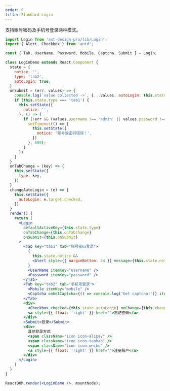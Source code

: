 ```yaml
---
order: 0
title: Standard Login
---
```


支持账号密码及手机号登录两种模式。

````jsx
import Login from 'ant-design-pro/lib/Login';
import { Alert, Checkbox } from 'antd';

const { Tab, UserName, Password, Mobile, Captcha, Submit } = Login;

class LoginDemo extends React.Component {
  state = {
    notice: '',
    type: 'tab2',
    autoLogin: true,
  }
  onSubmit = (err, values) => {
    console.log(`value collected ->`, {...values, autoLogin: this.state.autoLogin});
    if (this.state.type === 'tab1') {
      this.setState({
        notice: '',
      }, () => {
        if (!err && (values.username !== 'admin' || values.password !== '888888')) {
          setTimeout(() => {
            this.setState({
              notice: '账号或密码错误！',
            })
          }, 500);
        }
      })
    }
  }
  onTabChange = (key) => {
    this.setState({
      type: key,
    })
  }
  changeAutoLogin = (e) => {
    this.setState({
      autoLogin: e.target.checked,
    })
  }
  render() {
    return (
      <Login
        defaultActiveKey={this.state.type}
        onTabChange={this.onTabChange}
        onSubmit={this.onSubmit}
      >
        <Tab key="tab1" tab="账号密码登录">
          {
            this.state.notice &&
            <Alert style={{ marginBottom: 24 }} message={this.state.notice} type="error" showIcon closable />
          }
          <UserName itemKey="username" />
          <Password itemKey="password" />
        </Tab>
        <Tab key="tab2" tab="手机号登录">
          <Mobile itemKey="mobile" />
          <Captcha onGetCaptcha={() => console.log('Get captcha!')} itemKey="captcha" />
        </Tab>
        <div>
          <Checkbox checked={this.state.autoLogin} onChange={this.changeAutoLogin}>自动登录</Checkbox>
          <a style={{ float: 'right' }} href="">忘记密码</a>
        </div>
        <Submit>登录</Submit>
        <div>
          其他登录方式
          <span className="icon icon-alipay" />
          <span className="icon icon-taobao" />
          <span className="icon icon-weibo" />
          <a style={{ float: 'right' }} href="">注册账户</a>
        </div>
      </Login>
    )
  }
}

ReactDOM.render(<LoginDemo />, mountNode);
````

<style>
#scaffold-src-components-Login-demo-basic .icon {
  display: inline-block;
  width: 24px;
  height: 24px;
  background: url('https://gw.alipayobjects.com/zos/rmsportal/itDzjUnkelhQNsycranf.svg');
  margin-left: 16px;
  vertical-align: middle;
  cursor: pointer;
}
#scaffold-src-components-Login-demo-basic .icon-alipay {
  background-position: -24px 0;
}
#scaffold-src-components-Login-demo-basic .icon-alipay:hover {
  background-position: 0 0;
}
#scaffold-src-components-Login-demo-basic .icon-taobao {
  background-position: -24px -24px;
}
#scaffold-src-components-Login-demo-basic .icon-taobao:hover {
  background-position: 0 -24px;
}
#scaffold-src-components-Login-demo-basic .icon-weibo {
  background-position: -24px -48px;
}
#scaffold-src-components-Login-demo-basic .icon-weibo:hover {
  background-position: 0 -48px;
}
</style>
